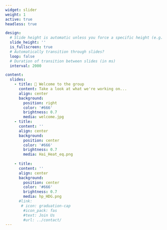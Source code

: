 ```yaml
---
widget: slider
weight: 1
active: true
headless: true

design:
  # Slide height is automatic unless you force a specific height (e.g. '400px')
  slide_height: ''
  is_fullscreen: true
  # Automatically transition through slides?
  loop: false
  # Duration of transition between slides (in ms)
  interval: 2000

content:
  slides:
    - title: 👋 Welcome to the group
      content: Take a look at what we're working on...
      align: center
      background:
        position: right
        color: '#666'
        brightness: 0.7
        media: welcome.jpg
    - title: 
      content: ''
      align: center
      background:
        position: center
        color: '#666'
        brightness: 0.7
        media: Hai_Heat_eq.png
        
    - title: 
      content: ''
      align: center
      background:
        position: center
        color: '#666'
        brightness: 0.7
        media: hp_HDG.png
      #link:
       # icon: graduation-cap
        #icon_pack: fas
        #text: Join Us
        #url: ../contact/
---
```

